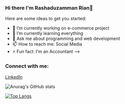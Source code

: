 ### Hi there I'm Rashaduzamman Rian👋

Here are some ideas to get you started:

- 🔭 I’m currently working on e-commerce project
- 🌱 I’m currently learning everything
- 💬 Ask me about programming and web development
- 📫 How to reach me: Social Media
- ⚡ Fun fact: I'm an Accountant
-->
### Connect with me:
[LinkedIn](https://github.com/riandev)

![Anurag's GitHub stats](https://github-readme-stats.vercel.app/api?username=riandev&show_icons=true&theme=radical)

[![Top Langs](https://github-readme-stats.vercel.app/api/top-langs/?username=riandev&layout=compact)](https://github.com/riandev)
